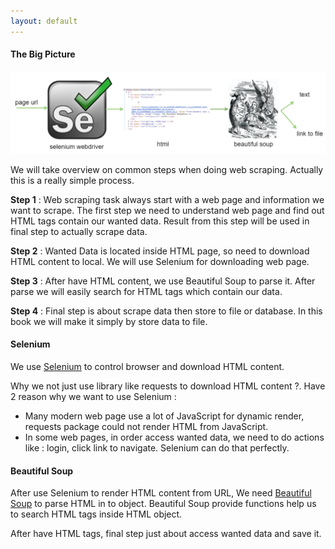 ```yaml
---
layout: default
---
```


#### The Big Picture

![](images/big_picture.png)

We will take overview on common steps when doing web scraping. Actually this is a really simple process.

**Step 1** : Web scraping task always start with a web page and information we want to scrape. The first step we need to understand web page and find out  HTML tags contain our wanted data. Result from this step will be used in final step to actually scrape data.

**Step 2** : Wanted Data is located inside HTML page, so need to download HTML content to local. We will use Selenium for downloading web page.

**Step 3** : After have HTML content, we use Beautiful Soup to parse it. After parse we will easily search for HTML tags which contain our data.

**Step 4** : Final step is about scrape data then store to file  or database. In this book we will make it simply by store data to file.

#### Selenium

We use <a href="https://www.seleniumhq.org/" target="_blank">Selenium</a> to control browser and download HTML content.

Why we not just use library like requests to download HTML content ?. Have 2 reason why we want to use Selenium :

* Many modern web page use a lot of JavaScript for dynamic render, requests package could not render HTML from JavaScript.
* In some web pages, in order access wanted data, we need to do actions like : login, click link to navigate. Selenium can do that perfectly.

#### Beautiful Soup

After use Selenium to render HTML content from URL, We need [Beautiful Soup](https://www.crummy.com/software/BeautifulSoup/bs4/doc/) to parse HTML in to object. Beautiful Soup provide functions help us to search HTML tags inside HTML object.

After have HTML tags, final step just about access wanted data and save it.
